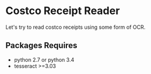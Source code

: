 Costco Receipt Reader
=====================

Let's try to read costco receipts using some form of OCR.


Packages Requires
-----------------

- python 2.7 or python 3.4
- tesseract >=3.03
